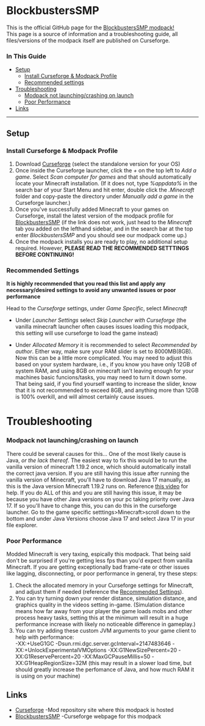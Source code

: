  # BlockbustersSMP
This is the official GitHub page for the [BlockbustersSMP modpack!](https://www.curseforge.com/minecraft/modpacks/blockbusterssmp)  
This page is a source of information and a troubleshooting guide, all files/versions of the modpack itself are published on Curseforge.

### In This Guide
- [Setup](#setup)
  - [Install Curseforge & Modpack Profile](#install-curseforge--modpack-profile)
  - [Recommended settings](#recommended-settings)
- [Troubleshooting](#troubleshooting)
  - [Modpack not launching/crashing on launch](#modpack-not-launchingcrashing-on-launch)
  - [Poor Performance](#poor-performance)
- [Links](#links)

---
## Setup

### Install Curseforge & Modpack Profile

1. Download [Curseforge](https://www.curseforge.com/download/app#download-options) (select the standalone version for your OS)
2. Once inside the Curseforge launcher, click the *+* on the top left to *Add a game*. Select *Scan computer for games* and that should automatically locate your Minecraft installation. (If it does not, type *%appdata%* in the search bar of your Start Menu and       hit enter, double click the *.Minecraft* folder and copy-paste the directory under *Manually add a game* in the Curseforge launcher.)
3. Once you've successfully added Minecraft to your games on Curseforge, install the latest version of the modpack profile for [BlockbustersSMP](https://www.curseforge.com/minecraft/modpacks/blockbusterssmp/install/6469315) (if the link does not work, just head      to the *Minecraft* tab you added on the lefthand sidebar, and in the search bar at the top enter *BlockbustersSMP* and you should see our modpack come up.)
4. Once the modpack installs you are ready to play, no additional setup required. However, **PLEASE READ THE RECOMMENDED SETTTINGS BEFORE CONTINUING!**

### Recommended Settings

**It is highly recommended that you read this list and apply any necessary/desired settings to avoid any unwanted issues or poor performance**  

 Head to the *Curseforge* settings, under *Game Specific*, select *Minecraft*
 
- Under *Launcher Settings* select *Skip Launcher with Curseforge* (the vanilla minecraft launcher often causes issues loading this modpack, this setting will use curseforge to load the game instead)

- Under *Allocated Memory* it is recommended to select *Recommended by author*. Either way, make sure your RAM slider is set to 8000MB(8GB). Now this can be a little more complicated. You may need to adjust this based on     your system hardware, i.e., if you know you have only 12GB of system RAM, and using 8GB on minecraft isn't leaving enough for your machines basic funcions/tasks, you may need to turn it down some. That being said,     if you find yourself wanting to increase the slider, know that it is not recommended to      exceed 8GB, and anything more than 12GB is 100% overkill, and will almost certainly cause issues.

# Troubleshooting

### Modpack not launching/crashing on launch
There could be several causes for this... 
One of the most likely cause is Java, *or the lack thereof*. The easiest way to fix this would be to run the vanilla version of minecraft 1.19.2 once, which should automatically install the correct java version.
If you are still having this issue after running the vanilla version of Minecraft, you'll have to download Java 17 manually, as this is the Java version Minecraft 1.19.2 runs on. Reference [this video](https://www.youtube.com/watch?v=syW8hEPQRRg) for help.
If you do ALL of this and you are still having this issue, it may be because you have other Java versions on your pc taking priority over Java 17. If so you'll have to change this, you can do this in the curseforge launcher. Go to the game specific setttings>Minecraft>scroll down to the bottom and under Java Versions choose Java 17 and select Java 17 in your file explorer. 

### Poor Performance
Modded Minecraft is very taxing, espically this modpack. That being said don't be surprised if you're getting less fps than you'd expect from vanilla Minecraft. If you are getting exceptionally bad frame-rate or other issues like lagging, disconnecting, or poor performance in general, try these steps:
1. Check the allocated memory in your Curseforge settings for Minecraft, and adjust them if needed (reference the ⁠[Recommended Settings](#recommended-settings)).
2. You can try turning down your render distance, simulation distance, and graphics quality in the videos setting in-game. (Simulation distance means how far away from your player the game loads mobs and other process heavy tasks, setting this at the minimum will     result in a huge performance increase with likely no noticeable difference in gameplay.)
3. You can try adding these custom JVM arguments to your game client to help with performance:  
   -XX:+UseG1GC -Dsun.rmi.dgc.server.gcInterval=2147483646 -XX:+UnlockExperimentalVMOptions -XX:G1NewSizePercent=20 -XX:G1ReservePercent=20 -XX:MaxGCPauseMillis=50 -XX:G1HeapRegionSize=32M
   (this may result in a slower load time, but should greatly increase the perfomance of Java, and how much RAM it is using on your machine)

## Links

- [Curseforge](https://www.curseforge.com/) -Mod repository site where this modpack is hosted
- [BlockbustersSMP](https://www.curseforge.com/minecraft/modpacks/blockbusterssmp) -Curseforge webpage for this modpack
